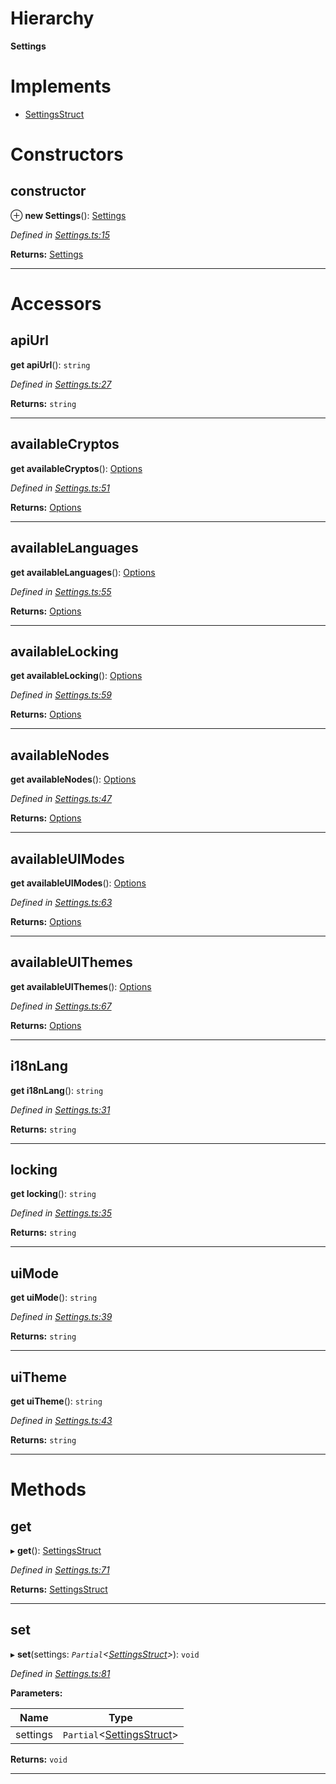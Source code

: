 

# Hierarchy

**Settings**

# Implements

* [SettingsStruct](../interfaces/_types_.settingsstruct.md)

# Constructors

<a id="constructor"></a>

##  constructor

⊕ **new Settings**(): [Settings](_settings_.settings.md)

*Defined in [Settings.ts:15](https://github.com/polkadot-js/ui/blob/2479ac5/packages/ui-settings/src/Settings.ts#L15)*

**Returns:** [Settings](_settings_.settings.md)

___

# Accessors

<a id="apiurl"></a>

##  apiUrl

**get apiUrl**(): `string`

*Defined in [Settings.ts:27](https://github.com/polkadot-js/ui/blob/2479ac5/packages/ui-settings/src/Settings.ts#L27)*

**Returns:** `string`

___
<a id="availablecryptos"></a>

##  availableCryptos

**get availableCryptos**(): [Options](../modules/_types_.md#options)

*Defined in [Settings.ts:51](https://github.com/polkadot-js/ui/blob/2479ac5/packages/ui-settings/src/Settings.ts#L51)*

**Returns:** [Options](../modules/_types_.md#options)

___
<a id="availablelanguages"></a>

##  availableLanguages

**get availableLanguages**(): [Options](../modules/_types_.md#options)

*Defined in [Settings.ts:55](https://github.com/polkadot-js/ui/blob/2479ac5/packages/ui-settings/src/Settings.ts#L55)*

**Returns:** [Options](../modules/_types_.md#options)

___
<a id="availablelocking"></a>

##  availableLocking

**get availableLocking**(): [Options](../modules/_types_.md#options)

*Defined in [Settings.ts:59](https://github.com/polkadot-js/ui/blob/2479ac5/packages/ui-settings/src/Settings.ts#L59)*

**Returns:** [Options](../modules/_types_.md#options)

___
<a id="availablenodes"></a>

##  availableNodes

**get availableNodes**(): [Options](../modules/_types_.md#options)

*Defined in [Settings.ts:47](https://github.com/polkadot-js/ui/blob/2479ac5/packages/ui-settings/src/Settings.ts#L47)*

**Returns:** [Options](../modules/_types_.md#options)

___
<a id="availableuimodes"></a>

##  availableUIModes

**get availableUIModes**(): [Options](../modules/_types_.md#options)

*Defined in [Settings.ts:63](https://github.com/polkadot-js/ui/blob/2479ac5/packages/ui-settings/src/Settings.ts#L63)*

**Returns:** [Options](../modules/_types_.md#options)

___
<a id="availableuithemes"></a>

##  availableUIThemes

**get availableUIThemes**(): [Options](../modules/_types_.md#options)

*Defined in [Settings.ts:67](https://github.com/polkadot-js/ui/blob/2479ac5/packages/ui-settings/src/Settings.ts#L67)*

**Returns:** [Options](../modules/_types_.md#options)

___
<a id="i18nlang"></a>

##  i18nLang

**get i18nLang**(): `string`

*Defined in [Settings.ts:31](https://github.com/polkadot-js/ui/blob/2479ac5/packages/ui-settings/src/Settings.ts#L31)*

**Returns:** `string`

___
<a id="locking"></a>

##  locking

**get locking**(): `string`

*Defined in [Settings.ts:35](https://github.com/polkadot-js/ui/blob/2479ac5/packages/ui-settings/src/Settings.ts#L35)*

**Returns:** `string`

___
<a id="uimode"></a>

##  uiMode

**get uiMode**(): `string`

*Defined in [Settings.ts:39](https://github.com/polkadot-js/ui/blob/2479ac5/packages/ui-settings/src/Settings.ts#L39)*

**Returns:** `string`

___
<a id="uitheme"></a>

##  uiTheme

**get uiTheme**(): `string`

*Defined in [Settings.ts:43](https://github.com/polkadot-js/ui/blob/2479ac5/packages/ui-settings/src/Settings.ts#L43)*

**Returns:** `string`

___

# Methods

<a id="get"></a>

##  get

▸ **get**(): [SettingsStruct](../interfaces/_types_.settingsstruct.md)

*Defined in [Settings.ts:71](https://github.com/polkadot-js/ui/blob/2479ac5/packages/ui-settings/src/Settings.ts#L71)*

**Returns:** [SettingsStruct](../interfaces/_types_.settingsstruct.md)

___
<a id="set"></a>

##  set

▸ **set**(settings: *`Partial`<[SettingsStruct](../interfaces/_types_.settingsstruct.md)>*): `void`

*Defined in [Settings.ts:81](https://github.com/polkadot-js/ui/blob/2479ac5/packages/ui-settings/src/Settings.ts#L81)*

**Parameters:**

| Name | Type |
| ------ | ------ |
| settings | `Partial`<[SettingsStruct](../interfaces/_types_.settingsstruct.md)> |

**Returns:** `void`

___

